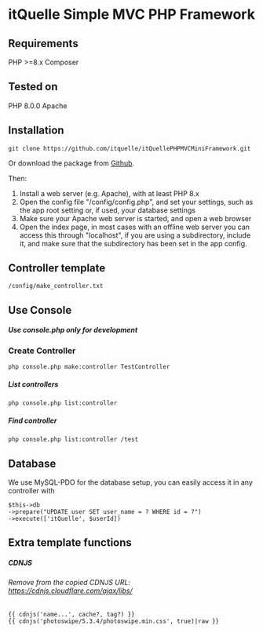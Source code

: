 # itQuelle Simple MVC PHP Framework

## Requirements
PHP >=8.x 
Composer

## Tested on 
PHP 8.0.0 Apache

## Installation
```
git clone https://github.com/itquelle/itQuellePHPMVCMiniFramework.git
```
Or download the package from [Github](https://github.com/itquelle/itQuellePHPMVCMiniFramework).

Then:
1. Install a web server (e.g. Apache), with at least PHP 8.x
2. Open the config file "/config/config.php", and set your settings, such as the app root setting or, if used, your database settings
3. Make sure your Apache web server is started, and open a web browser
4. Open the index page, in most cases with an offline web server you can access this through "localhost", if you are using a subdirectory, include it, and make sure that the subdirectory has been set in the app config.

## Controller template
```
/config/make_controller.txt
```

## Use Console
##### Use console.php only for development
### Create Controller
```php console.php make:controller TestController```

##### List controllers
```php console.php list:controller```

##### Find controller
```php console.php list:controller /test```

## Database
We use MySQL-PDO for the database setup, you can easily access it in any controller with
```
$this->db
->prepare("UPDATE user SET user_name = ? WHERE id = ?")
->execute(['itQuelle', $userId])
```

## Extra template functions
##### CDNJS
###### Remove from the copied CDNJS URL: https://cdnjs.cloudflare.com/ajax/libs/
```
{{ cdnjs('name...', cache?, tag?) }}
{{ cdnjs('photoswipe/5.3.4/photoswipe.min.css', true)|raw }}
```
